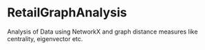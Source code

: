 # RetailGraphAnalysis

Analysis of Data using NetworkX and graph distance measures like centrality, eigenvector etc.
